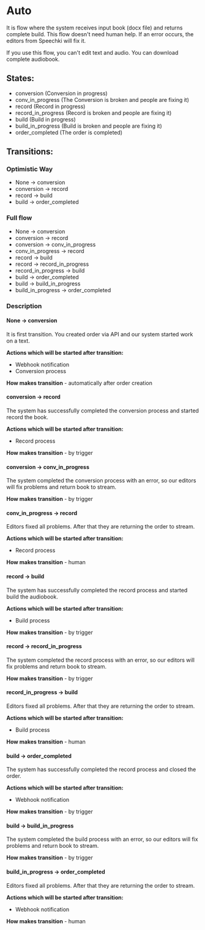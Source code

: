 # Auto

It is flow where the system receives input book (docx file) and returns complete build. This flow doesn't need human help.
If an error occurs, the editors from Speechki will fix it.

If you use this flow, you can't edit text and audio. You can download complete audiobook.


## States:
- conversion (Conversion in progress)
- conv_in_progress (The Conversion is broken and people are fixing it)
- record (Record in progress)
- record_in_progress (Record is broken and people are fixing it)
- build (Build in progress)
- build_in_progress (Build is broken and people are fixing it)
- order_completed (The order is completed)


## Transitions:


### Optimistic Way

- None -> conversion
- conversion -> record
- record -> build
- build -> order_completed


### Full flow

- None -> conversion
- conversion -> record
- conversion -> conv_in_progress
- conv_in_progress -> record
- record -> build
- record -> record_in_progress
- record_in_progress -> build
- build -> order_completed
- build -> build_in_progress
- build_in_progress -> order_completed


### Description

#### None -> conversion

It is first transition. You created order via API and our system started work on a text.

**Actions which will be started after transition:**

- Webhook notification
- Conversion process


**How makes transition** - automatically after order creation


#### conversion -> record

The system has successfully completed the conversion process and started record the book.


**Actions which will be started after transition:**

- Record process


**How makes transition** - by trigger


#### conversion -> conv_in_progress

The system completed the conversion process with an error, so our editors will fix problems and return book to stream.


**How makes transition** - by trigger


#### conv_in_progress -> record

Editors fixed all problems. After that they are returning the order to stream.


**Actions which will be started after transition:**

- Record process


**How makes transition** - human


#### record -> build

The system has successfully completed the record process and started build the audiobook.


**Actions which will be started after transition:**

- Build process


**How makes transition** - by trigger


#### record -> record_in_progress

The system completed the record process with an error, so our editors will fix problems and return book to stream.


**How makes transition** - by trigger


#### record_in_progress -> build

Editors fixed all problems. After that they are returning the order to stream.


**Actions which will be started after transition:**

- Build process


**How makes transition** - human


#### build -> order_completed

The system has successfully completed the record process and closed the order.


**Actions which will be started after transition:**

- Webhook notification


**How makes transition** - by trigger


#### build -> build_in_progress

The system completed the build process with an error, so our editors will fix problems and return book to stream.


**How makes transition** - by trigger


#### build_in_progress -> order_completed

Editors fixed all problems. After that they are returning the order to stream.


**Actions which will be started after transition:**

- Webhook notification


**How makes transition** - human
